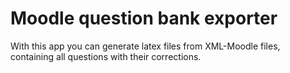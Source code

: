 # Moodle question bank exporter

With this app you can generate latex files from XML-Moodle files, containing all questions with their corrections.
